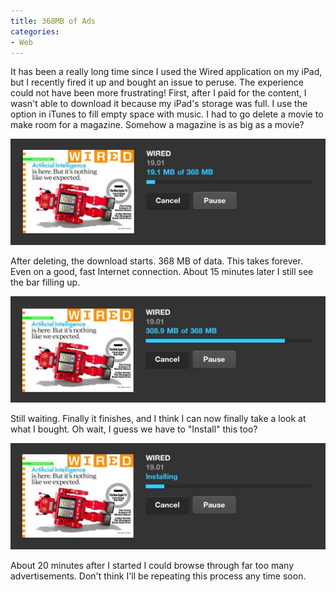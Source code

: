 ```yaml
---
title: 368MB of Ads
categories:
- Web
---
```


It has been a really long time since I used the Wired application on my iPad, but I recently fired it up and bought an issue to peruse. The experience could not have been more frustrating!
First, after I paid for the content, I wasn't able to download it because my iPad's storage was full. I use the option in iTunes to fill empty space with music. I had to go delete a movie to make room for a magazine. Somehow a magazine is as big as a movie?

![](/assets/posts/2011/wired-1.jpg)

After deleting, the download starts. 368 MB of data. This takes forever. Even on a good, fast Internet connection. About 15 minutes later I still see the bar filling up.

![](/assets/posts/2011/wired-2.jpg)

Still waiting. Finally it finishes, and I think I can now finally take a look at what I bought. Oh wait, I guess we have to "Install" this too?

![](/assets/posts/2011/wired-3.jpg)

About 20 minutes after I started I could browse through far too many advertisements. Don't think I'll be repeating this process any time soon.
